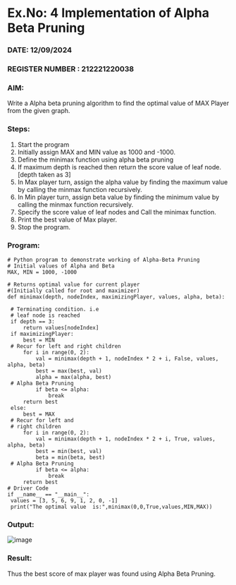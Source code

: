 # Ex.No: 4   Implementation of Alpha Beta Pruning 
### DATE: 12/09/2024                                                                           
### REGISTER NUMBER : 212221220038
### AIM: 
Write a Alpha beta pruning algorithm to find the optimal value of MAX Player from the given graph.
### Steps:
1. Start the program
2. Initially  assign MAX and MIN value as 1000 and -1000.
3.  Define the minimax function  using alpha beta pruning
4.  If maximum depth is reached then return the score value of leaf node. [depth taken as 3]
5.  In Max player turn, assign the alpha value by finding the maximum value by calling the minmax function recursively.
6.  In Min player turn, assign beta value by finding the minimum value by calling the minmax function recursively.
7.  Specify the score value of leaf nodes and Call the minimax function.
8.  Print the best value of Max player.
9.  Stop the program. 

### Program:
```
# Python program to demonstrate working of Alpha-Beta Pruning 
# Initial values of Alpha and Beta 
MAX, MIN = 1000, -1000 
 
# Returns optimal value for current player 
#(Initially called for root and maximizer) 
def minimax(depth, nodeIndex, maximizingPlayer, values, alpha, beta): 
 
 # Terminating condition. i.e 
 # leaf node is reached 
 if depth == 3: 
     return values[nodeIndex] 
 if maximizingPlayer: 
     best = MIN 
 # Recur for left and right children 
     for i in range(0, 2): 
         val = minimax(depth + 1, nodeIndex * 2 + i, False, values, alpha, beta) 
         best = max(best, val) 
         alpha = max(alpha, best)
 # Alpha Beta Pruning 
         if beta <= alpha: 
             break 
     return best 
 else: 
     best = MAX 
 # Recur for left and 
 # right children 
     for i in range(0, 2): 
         val = minimax(depth + 1, nodeIndex * 2 + i, True, values, alpha, beta) 
         best = min(best, val) 
         beta = min(beta, best) 
 # Alpha Beta Pruning 
         if beta <= alpha: 
             break 
     return best 
# Driver Code 
if __name__ == "__main__": 
 values = [3, 5, 6, 9, 1, 2, 0, -1] 
 print("The optimal value  is:",minimax(0,0,True,values,MIN,MAX))
```
### Output:
![image](https://github.com/user-attachments/assets/30c7be54-6389-454a-8b50-839e74577de5)

### Result:
Thus the best score of max player was found using Alpha Beta Pruning.
